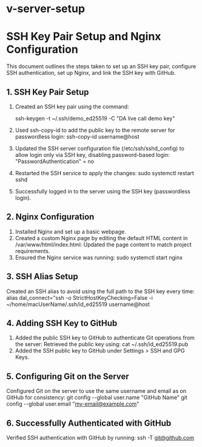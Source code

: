 # v-server-setup

# SSH Key Pair Setup and Nginx Configuration

This document outlines the steps taken to set up an SSH key pair, configure SSH authentication, set up Nginx, and link the SSH key with GitHub.

## 1. SSH Key Pair Setup

1. Created an SSH key pair using the command:

   ssh-keygen -t ~/.ssh/demo_ed25519 -C "DA live call demo key"
   
2. Used ssh-copy-id to add the public key to the remote server for passwordless login:
   ssh-copy-id username@host

3. Updated the SSH server configuration file (/etc/ssh/sshd_config) to allow login only via SSH key, disabling password-based login:
   "PasswordAuthentication" = no

4. Restarted the SSH service to apply the changes:
   sudo systemctl restart sshd

5. Successfully logged in to the server using the SSH key (passwordless login).


## 2. Nginx Configuration

1. Installed Nginx and set up a basic webpage.
2. Created a custom Nginx page by editing the default HTML content in /var/www/html/index.html:
   Updated the page content to match project requirements.
3. Ensured the Nginx service was running:
   sudo systemctl start nginx

## 3. SSH Alias Setup

  Created an SSH alias to avoid using the full path to the SSH key every time:
   alias dal_connect="ssh -o StrictHostKeyChecking=False -i ~/home/macUserName/.ssh/id_ed25519 username@host

## 4. Adding SSH Key to GitHub

1. Added the public SSH key to GitHub to authenticate Git operations from the server:
    Retrieved the public key using:
     cat ~/.ssh/id_ed25519.pub
2. Added the SSH public key to GitHub under Settings > SSH and GPG Keys.

## 5. Configuring Git on the Server

  Configured Git on the server to use the same username and email as on GitHub for consistency:
   git config --global user.name "GitHub Name"
   git config --global user.email "my-email@example.com"

## 6. Successfully Authenticated with GitHub

  Verified SSH authentication with GitHub by running:
  ssh -T git@github.com




